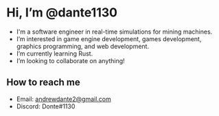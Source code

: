 # Hi, I’m @dante1130

- I'm a software engineer in real-time simulations for mining machines.
- I’m interested in game engine development, games development, graphics programming, and web development.
- I’m currently learning Rust.
- I’m looking to collaborate on anything!

## How to reach me

- Email: andrewdante2@gmail.com
- Discord: Donte#1130

<!---
dante1130/dante1130 is a ✨ special ✨ repository because its `README.md` (this file) appears on your GitHub profile.
You can click the Preview link to take a look at your changes.
--->
